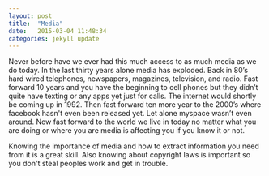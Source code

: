 ```yaml
---
layout: post
title:  "Media"
date:   2015-03-04 11:48:34
categories: jekyll update
---
```


Never before have we ever had this much access to as much media as we do today. In the last thirty years alone media has exploded. Back in 80’s hard wired telephones, newspapers, magazines, television, and radio. Fast forward 10 years and you have the beginning to cell phones but they didn’t quite have texting or any apps yet just for calls. The internet would shortly be coming up in 1992. Then fast forward ten more year to the 2000’s where facebook hasn't even been released yet. Let alone myspace wasn’t even around. Now fast forward to the world we live in today no matter what you are doing or where you are media is affecting you if you know it or not.

Knowing the importance of media and how to extract information you need from it is a great skill. Also knowing about copyright laws is important so you don't steal peoples work and get in trouble.
